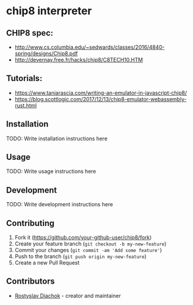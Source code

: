 # chip8 interpreter

## CHIP8 spec:

- http://www.cs.columbia.edu/~sedwards/classes/2016/4840-spring/designs/Chip8.pdf
- http://devernay.free.fr/hacks/chip8/C8TECH10.HTM

## Tutorials:

- https://www.taniarascia.com/writing-an-emulator-in-javascript-chip8/
- https://blog.scottlogic.com/2017/12/13/chip8-emulator-webassembly-rust.html

## Installation

TODO: Write installation instructions here

## Usage

TODO: Write usage instructions here

## Development

TODO: Write development instructions here

## Contributing

1. Fork it (<https://github.com/your-github-user/chip8/fork>)
2. Create your feature branch (`git checkout -b my-new-feature`)
3. Commit your changes (`git commit -am 'Add some feature'`)
4. Push to the branch (`git push origin my-new-feature`)
5. Create a new Pull Request

## Contributors

- [Rostyslav Diachok](https://github.com/infernalmaster) - creator and maintainer

